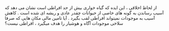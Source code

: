 از لحاظ اخلاقی ، این ایده که گیاه خواری بیش از حد افراطی است نشان می دهد که آسیب رساندن به گونه های خاصی از حیوانات چقدر عادی و ریشه ای شده است . 
کاهش آسیب به موجودات نمیتواند افراطی لقب بگیرد . آیا تامین مالی مکان هایی که صرفا سلاخی موجودات آگاه و هوشیار را هدف میگیرد ، افراطی نیست؟